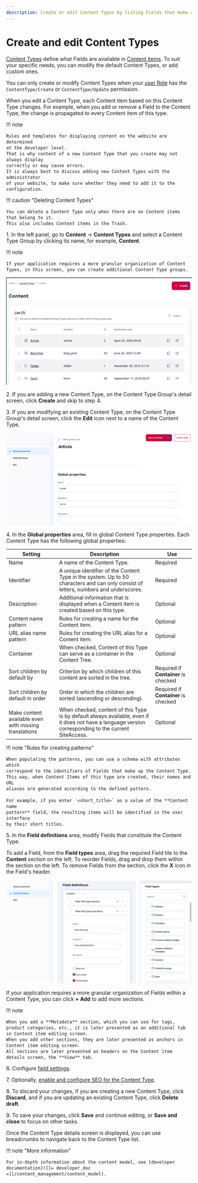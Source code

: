 ```yaml
---
description: Create or edit Content Types by listing Fields that make a Content item.
---
```


# Create and edit Content Types

[Content Types](content_model.md#content-types) define what Fields are available in [Content items](content_items.md). 
To suit your specific needs, you can modify the default Content Types, or add custom ones.

You can only create or modify Content Types when your [user Role](../permission_management/work_with_permissions.md) has the `ContentType/Create` or `ContentType/Update` permission.

When you edit a Content Type, each Content item based on this Content Type changes.
For example, when you add or remove a Field to the Content Type, the change 
is propagated to every Content item of this type.

!!! note

    Rules and templates for displaying content on the website are determined 
    at the developer level.
    That is why content of a new Content Type that you create may not always display 
    correctly or may cause errors.
    It is always best to discuss adding new Content Types with the administrator 
    of your website, to make sure whether they need to add it to the configuration.


!!! caution "Deleting Content Types"

    You can delete a Content Type only when there are no Content items that belong to it.
    This also includes Content items in the Trash.

1\. In the left panel, go to **Content** -> **Content Types** and select a Content Type Group by clicking its name, for example, **Content**.

!!! note

    If your application requires a more granular organization of Content Types, in this screen, you can create additional Content Type groups. 

![Content Type list](img/content_types.png "A list of Content Types")

2\. If you are adding a new Content Type, on the Content Type Group's detail screen, click **Create** and skip to step 4.

3\. If you are modifying an existing Content Type, on the Content Type Group's detail screen, click the **Edit** icon next to a name of the Content Type.

![Editing a Content Type](img/content_type_general_properties.png "Editing a Content Type")

4\. In the **Global properties** area, fill in global Content Type properties. Each Content Type has the following global properties:

|Setting|Description|Use|
--------|-----------|---|
|Name|A name of the Content Type.|Required|
|Identifier|A unique identifier of the Content Type in the system. Up to 50 characters and can only consist of letters, numbers and underscores.|Required|
|Description|Additional information that is displayed when a Content item is created based on this type.|Optional|
|Content name pattern|Rules for creating a name for the Content item.|Optional|
|URL alias name pattern|Rules for creating the URL alias for a Content item.|Optional|
|Container|When checked, Content of this Type can serve as a container in the Content Tree.|Optional|
|Sort children by default by|Criterion by which children of this content are sorted in the tree.|Required if **Container** is checked|
|Sort children by default in order|Order in which the children are sorted (ascending or descending).|Required if **Container** is checked|
|Make content available even with missing translations|When checked, content of this Type is by default always available, even if it does not have a language version corresponding to the current SiteAccess.|Optional|

!!! note "Rules for creating patterns"

    When populating the patterns, you can use a schema with attributes which 
    correspond to the identifiers of Fields that make up the Content Type. 
    This way, when Content Items of this type are created, their names and URL 
    aliases are generated according to the defined pattern. 
    
    For example, if you enter `<short_title>` as a value of the **Content name 
    pattern** field, the resulting items will be identified in the user interface 
    by their short titles.

5\. In the **Field definitions** area, modify Fields that constitute the Content Type.

To add a Field, from the **Field types** area, drag the required Field tile to 
the **Content** section on the left. 
To reorder Fields, drag and drop them within the section on the left. 
To remove Fields from the section, click the **X** icon in the Field's header.

![Adding a Field](img/add_field.png "Adding a Field")

If your application requires a more granular organization of Fields within a Content Type, you can click **+ Add** to add more sections.

!!! note

    When you add a **Metadata** section, which you can use for tags, product categories, etc., it is later presented as an additional tab in Content item editing screen.
    When you add other sections, they are later presented as anchors in Content item editing screen.
    All sections are later presented as headers on the Content item details screen, the **View** tab.

6\. Configure [field settings](configure_ct_field_settings.md).

7\. Optionally, [enable and configure SEO for the Content Type](../search_engine_optimization/work_with_seo.md).

8\. To discard your changes, if you are creating a new Content Type, click **Discard**, and if you are updating an existing Content Type, click **Delete draft**.

9\. To save your changes, click **Save** and continue editing, or **Save and close** to focus on other tasks.

Once the Content Type details screen is displayed, you can use breadcrumbs to navigate back to the Content Type list.

!!! note "More information"

    For in-depth information about the content model, see [developer documentation]([[= developer_doc =]]/content_management/content_model).
